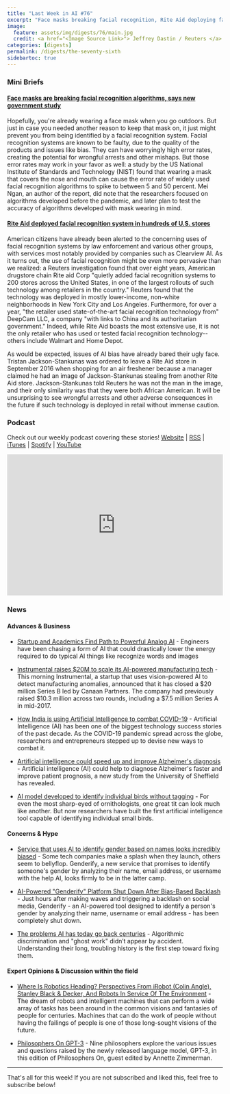 ```yaml
---
title: "Last Week in AI #76"
excerpt: "Face masks breaking facial recognition, Rite Aid deploying facial recognition, and more!"
image:
  feature: assets/img/digests/76/main.jpg
  credit: <a href="<Image Source Link>"> Jeffrey Dastin / Reuters </a>
categories: [digests]
permalink: /digests/the-seventy-sixth
sidebartoc: true
---
```


### Mini Briefs

#### [Face masks are breaking facial recognition algorithms, says new government study](https://www.theverge.com/2020/7/28/21344751/facial-recognition-face-masks-accuracy-nist-study)

Hopefully, you're already wearing a face mask when you go outdoors. But just in case you needed another reason to keep that mask on, it just might prevent you from being identified by a facial recognition system. Facial recognition systems are known to be faulty, due to the quality of the products and issues like bias. They can have worryingly high error rates, creating the potential for wrongful arrests and other mishaps. But those error rates may work in your favor as well: a study by the US National Institute of Standards and Technology (NIST) found that wearing a mask that covers the nose and mouth can cause the error rate of widely used facial recognition algorithms to spike to between 5 and 50 percent. Mei Ngan, an author of the report, did note that the researchers focused on algorithms developed before the pandemic, and later plan to test the accuracy of algorithms developed with mask wearing in mind.

#### [Rite Aid deployed facial recognition system in hundreds of U.S. stores](https://www.reuters.com/investigates/special-report/usa-riteaid-software/)

American citizens have already been alerted to the concerning uses of facial recognition systems by law enforcement and various other groups, with services most notably provided by companies such as Clearview AI. As it turns out, the use of facial recognition might be even more pervasive than we realized: a Reuters investigation found that over eight years, American drugstore chain Rite aid Corp "quietly added facial recognition systems to 200 stores across the United States, in one of the largest rollouts of such technology among retailers in the country." Reuters found that the technology was deployed in mostly lower-income, non-white neighborhoods in New York City and Los Angeles. Furthermore, for over a year, "the retailer used state-of-the-art facial recognition technology from" DeepCam LLC, a company "with links to China and its authoritarian government." Indeed, while Rite Aid boasts the most extensive use, it is not the only retailer who has used or tested facial recognition technology--others include Walmart and Home Depot.

As would be expected, issues of AI bias have already bared their ugly face. Tristan Jackson-Stankunas was ordered to leave a Rite Aid store in September 2016 when shopping for an air freshener because a manager claimed he had an image of Jackson-Stankunas stealing from another Rite Aid store. Jackson-Stankunas told Reuters he was not the man in the image, and their only similarity was that they were both African American. It will be unsurprising to see wrongful arrests and other adverse consequences in the future if such technology is deployed in retail without immense caution.


### Podcast

Check out our weekly podcast covering these stories!
[Website](https://aitalk.podbean.com) \|
[RSS](https://feed.podbean.com/aitalk/feed.xml) \|
[iTunes](https://podcasts.apple.com/us/podcast/lets-talk-ai/id1502782720) \|
[Spotify](https://open.spotify.com/show/17HiNdxcoKJLLNibIAyUch) \|
[YouTube](https://www.youtube.com/channel/UCKARTq-t5SPMzwtft8FWwnA)
<iframe title="Let's Talk AI" id="multi_iframe" class="podcast_embed"
 src="https://www.podbean.com/media/player/multi?playlist=http%3A%2F%2Fplaylist.podbean.com%2F7703921%2Fplaylist_multi.xml&vjs=1&kdsowie31j4k1jlf913=4975ccdd28d39e38bf5a1ccaf0c6ca4337fa996b&size=430&skin=9&episode_list_bg=%23ffffff&bg_left=%23000000&bg_mid=%230c5056&bg_right=%232a1844&podcast_title_color=%23c4c4c4&episode_title_color=%23ffffff&auto=0&share=1&fonts=Helvetica&download=0&rtl=0&show_playlist_recent_number=10&pbad=1"
 scrolling="yes" allowfullscreen="" width="100%" height="330" frameborder="0"></iframe>

### News
#### Advances & Business

* [Startup and Academics Find Path to Powerful Analog AI](https://spectrum.ieee.org/tech-talk/robotics/artificial-intelligence/startup-and-academics-find-path-to-powerful-analog-ai?utm_source=dlvr.it&utm_medium=facebook&fbclid=IwAR3C8bytsWSsXEmqm8SVNY1AAU2-t3ptC6LROrZkbqVA8mUF09Pzq1O93MQ) - Engineers have been chasing a form of AI that could drastically lower the energy required to do typical AI things like recognize words and images

* [Instrumental raises $20M to scale its AI-powered manufacturing tech](https://techcrunch.com/2020/07/29/instrumental-raises-20m-to-scale-its-ai-powered-manufacturing-tech/) - This morning Instrumental, a startup that uses vision-powered AI to detect manufacturing anomalies, announced that it has closed a $20 million Series B led by Canaan Partners. The company had previously raised $10.3 million across two rounds, including a $7.5 million Series A in mid-2017.

* [How India is using Artificial Intelligence to combat COVID-19](https://www.theweek.in/news/sci-tech/2020/07/31/how-india-is-using-artificial-intelligence-to-combat-covid-19.html) - Artificial Intelligence (AI) has been one of the biggest technology success stories of the past decade. As the COVID-19 pandemic spread across the globe, researchers and entrepreneurs stepped up to devise new ways to combat it.

* [Artificial intelligence could speed up and improve Alzheimer's diagnosis](https://www.sciencedaily.com/releases/2020/07/200728121223.htm) - Artificial intelligence (AI) could help to diagnose Alzheimer's faster and improve patient prognosis, a new study from the University of Sheffield has revealed.

* [AI model developed to identify individual birds without tagging](https://www.theguardian.com/world/2020/jul/27/ai-model-developed-to-identify-individual-birds-without-tagging#Echobox=1595837050) - For even the most sharp-eyed of ornithologists, one great tit can look much like another. But now researchers have built the first artificial intelligence tool capable of identifying individual small birds.

#### Concerns & Hype

* [Service that uses AI to identify gender based on names looks incredibly biased](https://www.theverge.com/2020/7/29/21346310/ai-service-gender-verification-identification-genderify) - Some tech companies make a splash when they launch, others seem to bellyflop. Genderify, a new service that promises to identify someone's gender by analyzing their name, email address, or username with the help AI, looks firmly to be in the latter camp.

* [AI-Powered "Genderify" Platform Shut Down After Bias-Based Backlash](https://syncedreview.com/2020/07/30/ai-powered-genderify-platform-shut-down-after-bias-based-backlash/) - Just hours after making waves and triggering a backlash on social media, Genderify - an AI-powered tool designed to identify a person's gender by analyzing their name, username or email address - has been completely shut down.

* [The problems AI has today go back centuries](https://www.technologyreview.com/2020/07/31/1005824/decolonial-ai-for-everyone/#Echobox=1596169028) - Algorithmic discrimination and "ghost work" didn’t appear by accident. Understanding their long, troubling history is the first step toward fixing them.

#### Expert Opinions & Discussion within the field

* [Where Is Robotics Heading? Perspectives From iRobot (Colin Angle), Stanley Black & Decker, And Robots In Service Of The Environment](https://www.forbes.com/sites/cognitiveworld/2020/07/26/where-is-robotics-heading-perspectives-from-irobot-colin-angle-stanley-black--decker-and-robots-in-service-of-the-environment/) - The dream of robots and intelligent machines that can perform a wide array of tasks has been around in the common visions and fantasies of people for centuries. Machines that can do the work of people without having the failings of people is one of those long-sought visions of the future.

* [Philosophers On GPT-3](http://dailynous.com/2020/07/30/philosophers-gpt-3/) - Nine philosophers explore the various issues and questions raised by the newly released language model, GPT-3, in this edition of Philosophers On, guest edited by Annette Zimmerman.

<hr>

That's all for this week! If you are not subscribed and liked this, feel free to subscribe below!
